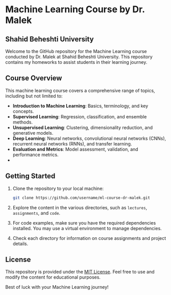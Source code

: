 # Machine Learning Course by Dr. Malek
## Shahid Beheshti University

Welcome to the GitHub repository for the Machine Learning course conducted by Dr. Malek at Shahid Beheshti University. This repository contains my homeworks to assist students in their learning journey.

## Course Overview
This machine learning course covers a comprehensive range of topics, including but not limited to:

- **Introduction to Machine Learning**: Basics, terminology, and key concepts.
- **Supervised Learning**: Regression, classification, and ensemble methods.
- **Unsupervised Learning**: Clustering, dimensionality reduction, and generative models.
- **Deep Learning**: Neural networks, convolutional neural networks (CNNs), recurrent neural networks (RNNs), and transfer learning.
- **Evaluation and Metrics**: Model assessment, validation, and performance metrics.
- 
## Getting Started
1. Clone the repository to your local machine:

   ```bash
   git clone https://github.com/username/ml-course-dr-malek.git
   ```

2. Explore the content in the various directories, such as `lectures`, `assignments`, and `code`.

3. For code examples, make sure you have the required dependencies installed. You may use a virtual environment to manage dependencies.

4. Check each directory for information on course assignments and project details.

## License
This repository is provided under the [MIT License](LICENSE). Feel free to use and modify the content for educational purposes.

Best of luck with your Machine Learning journey!
